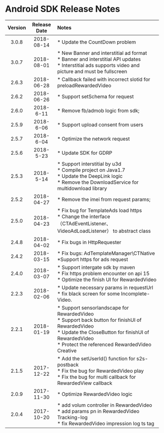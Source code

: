 # Android SDK Release Notes

| Version | Release Date | Notes                                                        |
| :-----: | :----------: | :----------------------------------------------------------- |
|  3.0.8  |  2018-08-14  | * Update the CountDown problem                               |
|  3.0.7  |  2018-08-01  | * New Banner and interstitial ad format </br> * Banner and interstitial API updates </br>* Interstitial ads supports video and picture and must be fullscreen |
|  2.6.3  |  2018-06-28  | * Callback failed with incorrect slotid for preloadRewardedVideo |
|  2.6.2  |  2018-06-26  | * Support setSchema for request                              |
|  2.6.0  |  2018-6-11   | * Remove fb/admob logic from sdk;                            |
|  2.5.9  |  2018-6-06   | * Support upload consent from users                          |
|  2.5.7  |  2018-6-04   | * Optimize the network request                               |
|  2.5.6  |  2018-5-23   | * Update SDK for GDRP                                        |
|  2.5.3  |  2018-5-14   | * Support interstitial by u3d<br> * Compile project on Java1.7<br> * Update the DeepLink logic<br> * Remove the DownloadService for multidownload library |
|  2.5.2  |  2018-04-27  | * Remove the imei from request params;                       |
|  2.5.0  |  2018-04-23  | * Fix bug for TemplateAds load https<br> * Change the interface（CTAdEventListener、VideoAdLoadListener） to abstract class |
|  2.4.8  |  2018-04-02  | * Fix bugs in HttpRequester                                  |
|  2.4.2  |  2018-03-15  | * Fix bugs: AdTemplateManager\CTNative<br>*Support https for ads request<br> |
|  2.4.0  |  2018-03-07  | * Support intergate sdk by maven<br>* Fix https problem encounter on api 15<br>  * Optimize the finish UI for RewardedVideo |
|  2.2.3  |  2018-02-06  | * Update necessary params in requestUrl<br> * fix black screen for some Incomplete-Video. |
|  2.2.1  |  2018-01-19  | *  Support sensorlandscape for RewardedVideo<br> * Support back button for finishUI of RewardedVideo<br> * Update the CloseButton for finishUI of RewardedVideo<br> * Protect the referenced RewardedVideo Creative |
|  2.1.5  |  2017-12-22  | * Add the setUserId() function for s2s-postback<br> * Fix the bug for RewardedVideo play<br> * Fix the bug for multi callback for RewardedView callback |
|  2.0.9  |  2017-11-30  | * Optimize RewardedVideo logic                               |
|  2.0.4  |  2017-10-20  | * add volum controller in RewardedVideo<br> * add params pn in RewardedVideo Tracking-log<br>  * fix RewardedVideo impression log ts tag |

